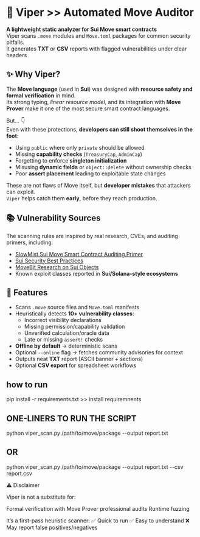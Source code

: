 # 🐍 Viper >> Automated Move Auditor 
**A lightweight static analyzer for Sui Move smart contracts**  
Viper scans `.move` modules and `Move.toml` packages for common security pitfalls.  
It generates **TXT** or **CSV** reports with flagged vulnerabilities under clear headers

## ✨ Why Viper?
The **Move language** (used in **Sui**) was designed with **resource safety and formal verification** in mind.  
Its strong typing, *linear resource model*, and its integration with **Move Prover** make it one of the most secure smart contract languages.

But… 👇  
Even with these protections, **developers can still shoot themselves in the foot**:
- Using `public` where only `private` should be allowed
- Missing **capability checks** (`TreasuryCap`, `AdminCap`)
- Forgetting to enforce **singleton initialization**
- Misusing **dynamic fields** or `object::delete` without ownership checks
- Poor **assert placement** leading to exploitable state changes

These are not flaws of Move itself, but **developer mistakes** that attackers can exploit.  
`Viper` helps catch them **early**, before they reach production.

## 📚 Vulnerability Sources
The scanning rules are inspired by real research, CVEs, and auditing primers, including:
- [SlowMist Sui Move Smart Contract Auditing Primer](https://github.com/slowmist/Sui-MOVE-Smart-Contract-Auditing-Primer)  
- [Sui Security Best Practices](https://sui.io/security)  
- [MoveBit Research on Sui Objects](https://movebit.xyz/blog/post/Sui-Objects-Security-Principles-and-Best-Practices.html)  
- Known exploit classes reported in **Sui/Solana-style ecosystems**  

## 🚀 Features
- Scans `.move` source files and `Move.toml` manifests
- Heuristically detects **10+ vulnerability classes**:
  - Incorrect visibility declarations
  - Missing permission/capability validation
  - Unverified calculation/oracle data
  - Late or missing `assert!` checks
- **Offline by default** → deterministic scans  
- Optional `--online` flag → fetches community advisories for context  
- Outputs neat **TXT** report (ASCII banner + sections)  
- Optional **CSV export** for spreadsheet workflows  



## how to run 

pip install -r requirements.txt >> install requiremnents 

## ONE-LINERS TO RUN THE SCRIPT 

python viper_scan.py /path/to/move/package --output report.txt 

   ##           OR

python viper_scan.py /path/to/move/package --output report.txt --csv report.csv

⚠️ Disclaimer

Viper is not a substitute for:

Formal verification with Move Prover
professional audits
Runtime fuzzing

It’s a first-pass heuristic scanner:
✅ Quick to run
✅ Easy to understand
❌ May report false positives/negatives


